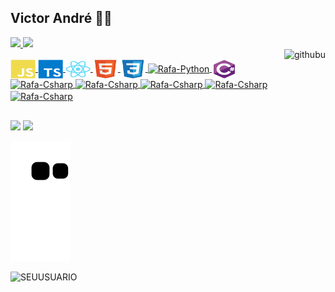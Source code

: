 ## Victor André  👩‍💻
 <div>
  <a href="https://github.com/victor27andre">
  <img height="180em" src="https://github-readme-stats.vercel.app/api?username=victor27andre&show_icons=true&theme=midnight-purple&include_all_commits=true&count_private=true"/>
  <img height="180em" src="https://github-readme-stats.vercel.app/api/top-langs/?username=victor27andre&layout=compact&langs_count=7&theme=midnight-purple"/>
</div>
 
 
  <img height="130" align="right" alt="githubu" src="https://github.githubassets.com/images/mona-loading-dark.gif">
  
<div style="display: inline_block"><br>
  <img align="center" alt="Rafa-Js" height="30" width="40" src="https://raw.githubusercontent.com/devicons/devicon/master/icons/javascript/javascript-plain.svg">
  <img align="center" alt="Rafa-Ts" height="30" width="40" src="https://raw.githubusercontent.com/devicons/devicon/master/icons/typescript/typescript-plain.svg">
  <img align="center" alt="Rafa-React" height="30" width="40" src="https://raw.githubusercontent.com/devicons/devicon/master/icons/react/react-original.svg">
  <img align="center" alt="Rafa-HTML" height="30" width="40" src="https://raw.githubusercontent.com/devicons/devicon/master/icons/html5/html5-original.svg">
  <img align="center" alt="Rafa-CSS" height="30" width="40" src="https://raw.githubusercontent.com/devicons/devicon/master/icons/css3/css3-original.svg">
  <img align="center" alt="Rafa-Python" height="30" width="40" src="https://icongr.am/devicon/angularjs-original.svg?size=128&color=currentColor">
  <img align="center" alt="Rafa-Csharp" height="30" width="40" src="https://raw.githubusercontent.com/devicons/devicon/master/icons/csharp/csharp-original.svg">
  <img align="center" alt="Rafa-Csharp" height="30" width="40" src="https://icongr.am/devicon/python-original.svg?size=123&color=currentColor">  
  <img align="center" alt="Rafa-Csharp" height="30" width="40" src="https://icongr.am/devicon/git-original.svg?size=128&color=currentColor">  
  <img align="center" alt="Rafa-Csharp" height="30" width="40" src="https://icongr.am/devicon/ionic-original.svg?size=128&color=currentColor">  
 <img align="center" alt="Rafa-Csharp" height="30" width="40" src="https://icongr.am/devicon/nodejs-original.svg?size=128&color=currentColor">  
 <img align="center" alt="Rafa-Csharp" height="30" width="40" src="https://icongr.am/devicon/redis-original-wordmark.svg?size=128&color=currentColor">  
</div>
  

</div>
  
  
  ## 
 
<div> 
  <a href="https://instagram.com/victor_andre27" target="_blank"><img src="https://img.shields.io/badge/-Instagram-%23E4405F?style=for-the-badge&logo=instagram&logoColor=white" target="_blank"></a>
  <a href="https://www.linkedin.com/in/victor27andre" target="_blank"><img src="https://img.shields.io/badge/-LinkedIn-%230077B5?style=for-the-badge&logo=linkedin&logoColor=white" target="_blank"></a> 
 
  ![Snake animation](https://github.com/victor27andre/victor27andre/blob/output/github-contribution-grid-snake.svg)
 
 <img src="https://komarev.com/ghpvc/?username=SEUUSUARIO&color=green" alt="SEUUSUARIO" /> 
</div>
